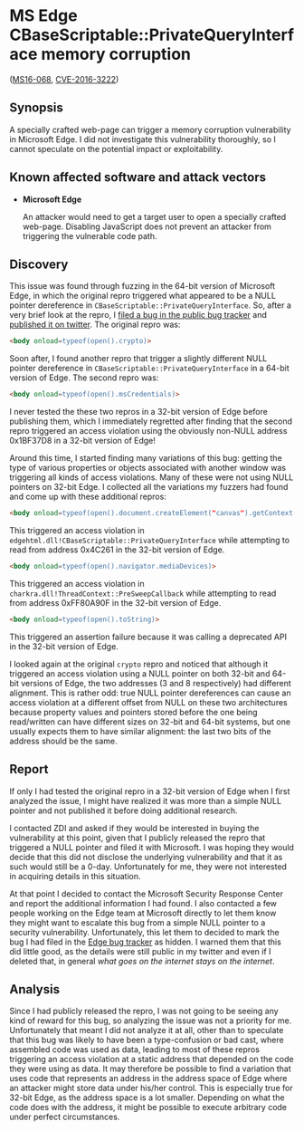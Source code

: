 MS Edge CBaseScriptable::PrivateQueryInterface memory corruption
================================================================
([MS16-068][], [CVE-2016-3222][])

[MS16-068]: https://technet.microsoft.com/library/security/MS16-068
[CVE-2016-3222]: http://www.cve.mitre.org/cgi-bin/cvename.cgi?name=CVE-2016-3222

Synopsis
--------
A specially crafted web-page can trigger a memory corruption vulnerability in
Microsoft Edge. I did not investigate this vulnerability thoroughly, so I
cannot speculate on the potential impact or exploitability.

Known affected software and attack vectors
------------------------------------------
* **Microsoft Edge**

  An attacker would need to get a target user to open a specially crafted
  web-page. Disabling JavaScript does not prevent an attacker from triggering
  the vulnerable code path.
  
Discovery
---------
This issue was found through fuzzing in the 64-bit version of Microsoft Edge,
in which the original repro triggered what appeared to be a NULL pointer
dereference in `CBaseScriptable::PrivateQueryInterface`. So, after a very brief
look at the repro, I [filed a bug in the public bug tracker][Edge bug tracker]
and [published it on twitter][published on twitter].
The original repro was:

[Edge bug tracker]: https://developer.microsoft.com/en-us/microsoft-edge/platform/issues/7410216
[published on twitter]: https://twitter.com/berendjanwever/status/729957166447218688

```HTML
<body onload=typeof(open().crypto)>
```

Soon after, I found another repro that trigger a slightly different NULL
pointer dereference in `CBaseScriptable::PrivateQueryInterface` in a 64-bit
version of Edge. The second repro was:

```HTML
<body onload=typeof(open().msCredentials)>
```

I never tested the these two repros in a 32-bit version of Edge before
publishing them, which I immediately regretted after finding that the second
repro triggered an access violation using the obviously non-NULL address
0x1BF37D8 in a 32-bit version of Edge!

Around this time, I started finding many variations of this bug: getting the
type of various properties or objects associated with another window was
triggering all kinds of access violations. Many of these were not using NULL
pointers on 32-bit Edge. I collected all the variations my fuzzers had found
and come up with these additional repros:

```HTML
<body onload=typeof(open().document.createElement("canvas").getContext("2d"))>
```
This triggered an access violation in `edgehtml.dll!CBaseScriptable::PrivateQueryInterface`
while attempting to read from address 0x4C261 in the 32-bit version of Edge.

```HTML
<body onload=typeof(open().navigator.mediaDevices)>
```
This triggered an access violation in `charkra.dll!ThreadContext::PreSweepCallback`
while attempting to read from address 0xFF80A90F in the 32-bit version of Edge.

```HTML
<body onload=typeof(open().toString)>
```
This triggered an assertion failure because it was calling a deprecated API in
the 32-bit version of Edge.

I looked again at the original `crypto` repro and noticed that although it
triggered an access violation using a NULL pointer on both 32-bit and 64-bit
versions of Edge, the two addresses (3 and 8 respectively) had different
alignment. This is rather odd: true NULL pointer dereferences can cause an
access violation at a different offset from NULL on these two architectures
because property values and pointers stored before the one being read/written
can have different sizes on 32-bit and 64-bit systems, but one usually expects
them to have similar alignment: the last two bits of the address should be the
same.

Report
------
If only I had tested the original repro in a 32-bit version of Edge when I
first analyzed the issue, I might have realized it was more than a simple NULL
pointer and not published it before doing additional research.

I contacted ZDI and asked if they would be interested in buying the
vulnerability at this point, given that I publicly released the repro that
triggered a NULL pointer and filed it with Microsoft. I was hoping they would
decide that this did not disclose the underlying vulnerability and that it as
such would still be a 0-day. Unfortunately for me, they were not interested in
acquiring details in this situation.

At that point I decided to contact the Microsoft Security Response Center and
report the additional information I had found. I also contacted a few people
working on the Edge team at Microsoft directly to let them know they might want
to escalate this bug from a simple NULL pointer to a security vulnerability.
Unfortunately, this let them to decided to mark the bug I had filed in the
[Edge bug tracker][] as hidden. I warned them that this did little good, as the
details were still public in my twitter and even if I deleted that, in general
*what goes on the internet stays on the internet*.

Analysis
--------
Since I had publicly released the repro, I was not going to be seeing any kind
of reward for this bug, so analyzing the issue was not a priority for me.
Unfortunately that meant I did not analyze it at all, other than to speculate
that this bug was likely to have been a type-confusion or bad cast, where
assembled code was used as data, leading to most of these repros triggering an
access violation at a static address that depended on the code they were using
as data. It may therefore be possible to find a variation that uses code
that represents an address in the address space of Edge where an attacker might
store data under his/her control. This is especially true for 32-bit Edge, as
the address space is a lot smaller. Depending on what the code does with the
address, it might be possible to execute arbitrary code under perfect
circumstances.
